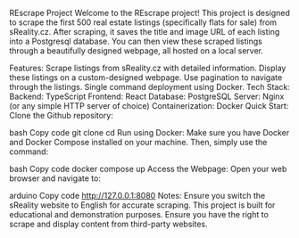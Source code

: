 REscrape Project
Welcome to the REscrape project! This project is designed to scrape the first 500 real estate listings (specifically flats for sale) from sReality.cz. After scraping, it saves the title and image URL of each listing into a Postgresql database. You can then view these scraped listings through a beautifully designed webpage, all hosted on a local server.

Features:
Scrape listings from sReality.cz with detailed information.
Display these listings on a custom-designed webpage.
Use pagination to navigate through the listings.
Single command deployment using Docker.
Tech Stack:
Backend: TypeScript
Frontend: React
Database: PostgreSQL
Server: Nginx (or any simple HTTP server of choice)
Containerization: Docker
Quick Start:
Clone the Github repository:

bash
Copy code
git clone <repository-url>
cd <repository-directory>
Run using Docker:
Make sure you have Docker and Docker Compose installed on your machine. Then, simply use the command:

bash
Copy code
docker compose up
Access the Webpage:
Open your web browser and navigate to:

arduino
Copy code
http://127.0.0.1:8080
Notes:
Ensure you switch the sReality website to English for accurate scraping.
This project is built for educational and demonstration purposes. Ensure you have the right to scrape and display content from third-party websites.
